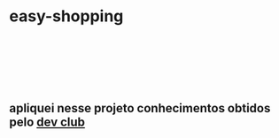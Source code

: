 <h1> easy-shopping <h1> 
<br>
<br>
<h2> apliquei nesse projeto conhecimentos obtidos pelo <a href=" https;//rodolfomori.com.br/devclube">dev club<a/></h2>
